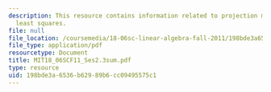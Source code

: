 ```yaml
---
description: This resource contains information related to projection matrices and
  least squares.
file: null
file_location: /coursemedia/18-06sc-linear-algebra-fall-2011/198bde3a6536b62989b6cc09495575c1_MIT18_06SCF11_Ses2.3sum.pdf
file_type: application/pdf
resourcetype: Document
title: MIT18_06SCF11_Ses2.3sum.pdf
type: resource
uid: 198bde3a-6536-b629-89b6-cc09495575c1
---
```

